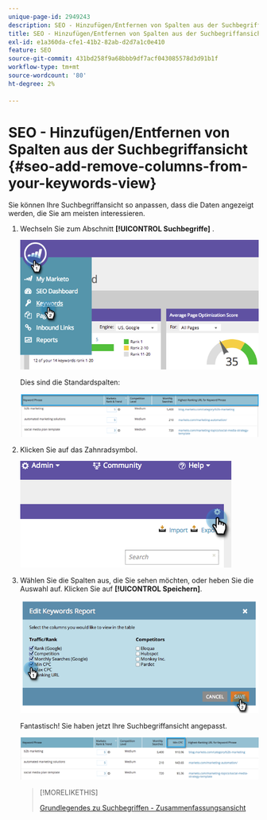```yaml
---
unique-page-id: 2949243
description: SEO - Hinzufügen/Entfernen von Spalten aus der Suchbegriffansicht - Marketo-Dokumente - Produktdokumentation
title: SEO - Hinzufügen/Entfernen von Spalten aus der Suchbegriffansicht
exl-id: e1a360da-cfe1-41b2-82ab-d2d7a1c0e410
feature: SEO
source-git-commit: 431bd258f9a68bbb9df7acf043085578d3d91b1f
workflow-type: tm+mt
source-wordcount: '80'
ht-degree: 2%

---
```


# SEO - Hinzufügen/Entfernen von Spalten aus der Suchbegriffansicht {#seo-add-remove-columns-from-your-keywords-view}

Sie können Ihre Suchbegriffansicht so anpassen, dass die Daten angezeigt werden, die Sie am meisten interessieren.

1. Wechseln Sie zum Abschnitt **[!UICONTROL Suchbegriffe]** .

   ![](assets/image2014-9-18-13-3a37-3a31.png)

   Dies sind die Standardspalten:

   ![](assets/image2014-9-18-13-3a37-3a36.png)

1. Klicken Sie auf das Zahnradsymbol.

   ![](assets/image2014-9-18-13-3a37-3a39.png)

1. Wählen Sie die Spalten aus, die Sie sehen möchten, oder heben Sie die Auswahl auf. Klicken Sie auf **[!UICONTROL Speichern]**.

   ![](assets/image2014-9-18-13-3a37-3a42.png)

   Fantastisch! Sie haben jetzt Ihre Suchbegriffansicht angepasst.

   ![](assets/image2014-9-18-13-3a37-3a46.png)

   >[!MORELIKETHIS]
   >
   >[Grundlegendes zu Suchbegriffen - Zusammenfassungsansicht](/help/marketo/product-docs/additional-apps/seo/keywords/seo-understanding-keywords.md)
